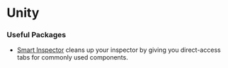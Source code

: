 # Unity

### Useful Packages

- [Smart Inspector](https://github.com/neon-age/Smart-Inspector) cleans up your inspector by giving you direct-access tabs for commonly used components.
